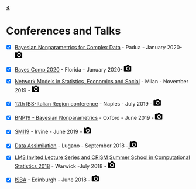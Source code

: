 [**<**](/index)

# Conferences and Talks
- [x] [Bayesian Nonparametrics for Complex Data](http://bnp4cd.stat.unipd.it/workshop.html) - Padua - January 2020- [ <img  width="20" height="20" src="/images/cam3.png"> ](/pages/PAD)
- [x] [Bayes Comp 2020](http://users.stat.ufl.edu/~jhobert/BayesComp2020/Conf_Website/) - Florida - January 2020- [ <img  width="20" height="20" src="/images/cam3.png"> ](/pages/FLO)
- [x] [Network Models in Statistics, Economics and Social](https://www.eventbrite.it/e/network-models-in-statistics-economics-and-social-registration-59152695304) - Milan - November 2019 - [ <img  width="20" height="20" src="/images/cam3.png"> ](/pages/catto)
- [x] [12th IBS-Italian Region conference](https://ibs-italy.org/?page_id=922&lang=en) - Naples - July 2019 - [ <img  width="20" height="20" src="/images/cam3.png"> ](/pages/Naples)
- [x] [BNP19 - Bayesian Nonparametrics](https://www.stats.ox.ac.uk/bnp12/) - Oxford - June 2019 - [ <img  width="20" height="20" src="/images/cam3.png"> ](/pages/ox) 
- [x] [SMI19](https://sites.uci.edu/smi2019/) - Irvine - June 2019 - [ <img  width="20" height="20" src="/images/cam3.png"> ](/pages/SMI19)
- [x] [Data Assimilation](https://www.ics.usi.ch/index.php/news/285-fomics-dadsi-summer-school-on-data-assimilation) - Lugano - September 2018 -[ <img  width="20" height="20" src="/images/cam3.png"> ](/pages/lug)
- [x] [LMS Invited Lecture Series and CRISM Summer School in Computational Statistics 2018](https://warwick.ac.uk/fac/sci/statistics/crism/workshops/lms2018/) - Warwick -July 2018 - [ <img  width="20" height="20" src="/images/cam3.png"> ](/pages/Warwick18)
- [x] [ISBA](https://bayesian.org/isba2018/) - Edinburgh - June 2018 - [ <img  width="20" height="20" src="/images/cam3.png"> ](/pages/ISBA)

